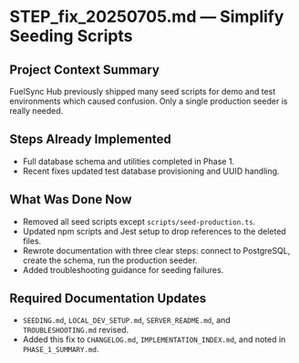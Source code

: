 # STEP_fix_20250705.md — Simplify Seeding Scripts

## Project Context Summary
FuelSync Hub previously shipped many seed scripts for demo and test environments which caused confusion. Only a single production seeder is really needed.

## Steps Already Implemented
- Full database schema and utilities completed in Phase 1.
- Recent fixes updated test database provisioning and UUID handling.

## What Was Done Now
- Removed all seed scripts except `scripts/seed-production.ts`.
- Updated npm scripts and Jest setup to drop references to the deleted files.
- Rewrote documentation with three clear steps: connect to PostgreSQL, create the schema, run the production seeder.
- Added troubleshooting guidance for seeding failures.

## Required Documentation Updates
- `SEEDING.md`, `LOCAL_DEV_SETUP.md`, `SERVER_README.md`, and `TROUBLESHOOTING.md` revised.
- Added this fix to `CHANGELOG.md`, `IMPLEMENTATION_INDEX.md`, and noted in `PHASE_1_SUMMARY.md`.

